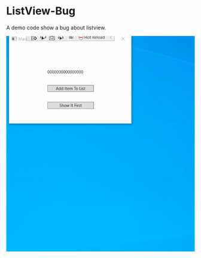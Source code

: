# ListView-Bug
A demo code show a bug about listview.

![demo](https://github.com/weiqi-chen-domino/ListView-Bug/raw/master/demo.gif)
